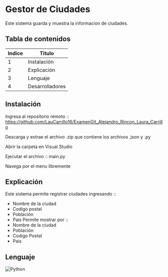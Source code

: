 # Gestor de Ciudades
Este sistema guarda y muestra la informacion de ciudades.

## Tabla de contenidos
| Indice | Titulo  |
|--|--|
| 1 | Instalación |
| 2 | Explicación |
| 3 | Lenguaje |
| 4 | Desarrolladores |

## Instalación
Ingresa al repositorio remoto
:: https://github.com/LauCarrillo16/ExamenGit_Alejandro_Rincon_Laura_Carrillo

Descarga y extrae el archivo .zip que contiene los archivos .json y .py

Abrir la carpeta en Visual Studio

Ejecutar el archivo :: main.py

Navega por el menu libremente

## Explicación
Este sistema permite registrar ciudades ingresando ::
- Nombre de la ciudad
- Codigo postal
- Población
- Pais
Permite mostrar por ::
- Nombre de la ciudad
- Población
- Codigo Postal
- Pais

## Lenguaje
![Python](https://img.shields.io/badge/python-3670A0?style=for-the-badge&logo=python&logoColor=ffdd54)
